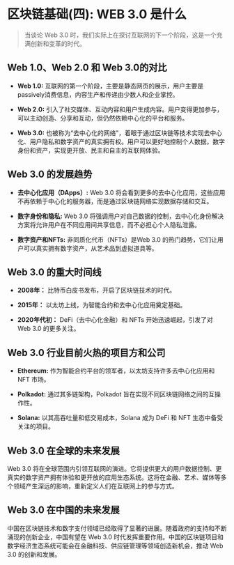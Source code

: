# 区块链基础(四): WEB 3.0 是什么

> 当谈论 Web 3.0 时，我们实际上在探讨互联网的下一个阶段，这是一个充满创新和变革的时代。

## Web 1.0、Web 2.0 和 Web 3.0的对比

- **Web 1.0:** 互联网的第一个阶段，主要是静态网页的展示，用户主要是 passively消费信息，内容生产和传递由少数人和企业掌控。

- **Web 2.0:** 引入了社交媒体、互动内容和用户生成内容。用户变得更加参与，可以主动创造、分享和互动，但仍然依赖中心化的平台和服务。

- **Web 3.0:** 也被称为“去中心化的网络”，着眼于通过区块链等技术实现去中心化、用户隐私和数字资产的真实拥有权。用户可以更好地控制个人数据，数字身份和资产，实现更开放、民主和自主的互联网体验。

## Web 3.0 的发展趋势

- **去中心化应用（DApps）:** Web 3.0 将会看到更多的去中心化应用，这些应用不再依赖于中心化的服务器，而是通过区块链网络实现数据存储和交互。

- **数字身份和隐私:** Web 3.0 将强调用户对自己数据的控制，去中心化身份解决方案将允许用户在不同应用间共享信息，而不必担心个人隐私泄露。

- **数字资产和NFTs:** 非同质化代币（NFTs）是Web 3.0 的热门趋势，它们让用户可以真实拥有数字资产，从艺术品到虚拟道具等。

## Web 3.0 的重大时间线

- **2008年：** 比特币白皮书发布，开启了区块链技术的时代。

- **2015年：** 以太坊上线，为智能合约和去中心化应用奠定基础。

- **2020年代初：** DeFi（去中心化金融）和 NFTs 开始迅速崛起，引发了对 Web 3.0 的更多关注。

## Web 3.0 行业目前火热的项目方和公司

- **Ethereum:** 作为智能合约平台的领军者，以太坊支持许多去中心化应用和 NFT 市场。

- **Polkadot:** 通过其多链架构，Polkadot 旨在实现不同区块链网络之间的互操作性。

- **Solana:** 以其高吞吐量和低交易成本，Solana 成为 DeFi 和 NFT 生态中备受关注的项目。

## Web 3.0 在全球的未来发展

Web 3.0 将在全球范围内引领互联网的演进。它将提供更大的用户数据控制、更真实的数字资产拥有体验和更开放的应用生态系统。这将在金融、艺术、媒体等多个领域产生深远的影响，重新定义人们在互联网上的参与方式。

## Web 3.0 在中国的未来发展

中国在区块链技术和数字支付领域已经取得了显著的进展。随着政府的支持和不断涌现的创新企业，中国有望在 Web 3.0 时代发挥重要作用。中国的区块链项目和数字经济生态系统可能会在金融科技、供应链管理等领域创造新机会，推动 Web 3.0 的创新和发展。